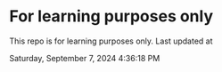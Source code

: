 # For learning purposes only
This repo is for learning purposes only.
Last updated at

Saturday, September 7, 2024 4:36:18 PM

